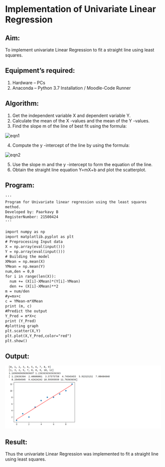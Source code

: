 # Implementation of Univariate Linear Regression
## Aim:
To implement univariate Linear Regression to fit a straight line using least squares.
## Equipment’s required:
1.	Hardware – PCs
2.	Anaconda – Python 3.7 Installation / Moodle-Code Runner
## Algorithm:
1.	Get the independent variable X and dependent variable Y.
2.	Calculate the mean of the X -values and the mean of the Y -values.
3.	Find the slope m of the line of best fit using the formula:


 ![eqn1](./eq1.jpg)

4.	Compute the y -intercept of the line by using the formula:

![eqn2](./eq2.jpg) 
 
 5.	Use the slope m and the y -intercept to form the equation of the line.
 6. Obtain the straight line equation Y=mX+b and plot the scatterplot.


## Program:
```
''' 
Program for Univariate linear regression using the least squares method.
Developed by: Paarkavy B
RegisterNumber: 21500424
'''

import numpy as np
import matplotlib.pyplot as plt
# Preprocessing Input data
X = np.array(eval(input()))
Y = np.array(eval(input()))
# Building the model
XMean = np.mean(X)
YMean = np.mean(Y)
num,den = 0,0
for i in range(len(X)):
  num += (X[i]-XMean)*(Y[i]-YMean)
  den += (X[i]-XMean)**2
m = num/den
#y=mx+c
c = YMean-m*XMean
print (m, c)
#Predict the output
Y_Pred = m*X+c
print (Y_Pred)
#plotting graph
plt.scatter(X,Y)
plt.plot(X,Y_Pred,color="red")
plt.show()

```
## Output:
![output](./graph1.png)


## Result:
Thus the univariate Linear Regression was implemented to fit a straight line using least squares.

